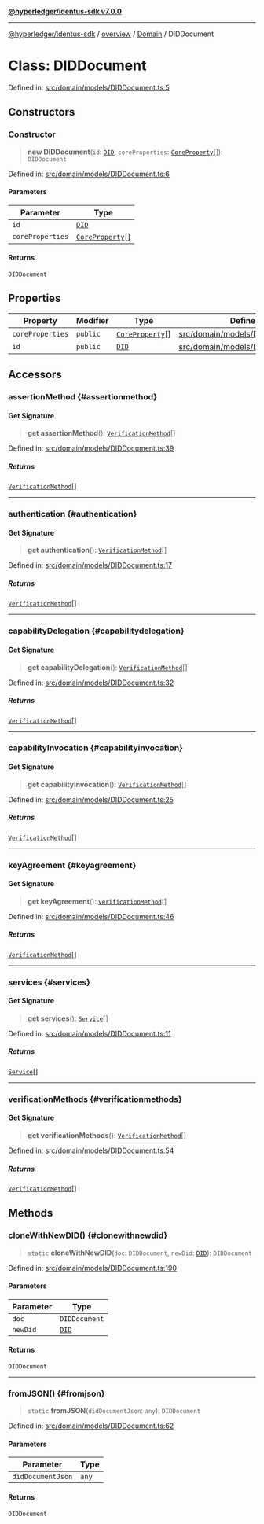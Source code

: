 [**@hyperledger/identus-sdk v7.0.0**](../../../../README.md)

***

[@hyperledger/identus-sdk](../../../../README.md) / [overview](../../../README.md) / [Domain](../README.md) / DIDDocument

# Class: DIDDocument

Defined in: [src/domain/models/DIDDocument.ts:5](https://github.com/hyperledger/identus-edge-agent-sdk-ts/blob/96423ee84b124a31ce63036d9d623d1cb73a13c2/src/domain/models/DIDDocument.ts#L5)

## Constructors

### Constructor

> **new DIDDocument**(`id`: [`DID`](DID.md), `coreProperties`: [`CoreProperty`](../namespaces/DIDDocument/type-aliases/CoreProperty.md)[]): `DIDDocument`

Defined in: [src/domain/models/DIDDocument.ts:6](https://github.com/hyperledger/identus-edge-agent-sdk-ts/blob/96423ee84b124a31ce63036d9d623d1cb73a13c2/src/domain/models/DIDDocument.ts#L6)

#### Parameters

| Parameter | Type |
| ------ | ------ |
| `id` | [`DID`](DID.md) |
| `coreProperties` | [`CoreProperty`](../namespaces/DIDDocument/type-aliases/CoreProperty.md)[] |

#### Returns

`DIDDocument`

## Properties

| Property | Modifier | Type | Defined in |
| ------ | ------ | ------ | ------ |
| <a id="coreproperties"></a> `coreProperties` | `public` | [`CoreProperty`](../namespaces/DIDDocument/type-aliases/CoreProperty.md)[] | [src/domain/models/DIDDocument.ts:8](https://github.com/hyperledger/identus-edge-agent-sdk-ts/blob/96423ee84b124a31ce63036d9d623d1cb73a13c2/src/domain/models/DIDDocument.ts#L8) |
| <a id="id"></a> `id` | `public` | [`DID`](DID.md) | [src/domain/models/DIDDocument.ts:7](https://github.com/hyperledger/identus-edge-agent-sdk-ts/blob/96423ee84b124a31ce63036d9d623d1cb73a13c2/src/domain/models/DIDDocument.ts#L7) |

## Accessors

### assertionMethod {#assertionmethod}

#### Get Signature

> **get** **assertionMethod**(): [`VerificationMethod`](../namespaces/DIDDocument/classes/VerificationMethod.md)[]

Defined in: [src/domain/models/DIDDocument.ts:39](https://github.com/hyperledger/identus-edge-agent-sdk-ts/blob/96423ee84b124a31ce63036d9d623d1cb73a13c2/src/domain/models/DIDDocument.ts#L39)

##### Returns

[`VerificationMethod`](../namespaces/DIDDocument/classes/VerificationMethod.md)[]

***

### authentication {#authentication}

#### Get Signature

> **get** **authentication**(): [`VerificationMethod`](../namespaces/DIDDocument/classes/VerificationMethod.md)[]

Defined in: [src/domain/models/DIDDocument.ts:17](https://github.com/hyperledger/identus-edge-agent-sdk-ts/blob/96423ee84b124a31ce63036d9d623d1cb73a13c2/src/domain/models/DIDDocument.ts#L17)

##### Returns

[`VerificationMethod`](../namespaces/DIDDocument/classes/VerificationMethod.md)[]

***

### capabilityDelegation {#capabilitydelegation}

#### Get Signature

> **get** **capabilityDelegation**(): [`VerificationMethod`](../namespaces/DIDDocument/classes/VerificationMethod.md)[]

Defined in: [src/domain/models/DIDDocument.ts:32](https://github.com/hyperledger/identus-edge-agent-sdk-ts/blob/96423ee84b124a31ce63036d9d623d1cb73a13c2/src/domain/models/DIDDocument.ts#L32)

##### Returns

[`VerificationMethod`](../namespaces/DIDDocument/classes/VerificationMethod.md)[]

***

### capabilityInvocation {#capabilityinvocation}

#### Get Signature

> **get** **capabilityInvocation**(): [`VerificationMethod`](../namespaces/DIDDocument/classes/VerificationMethod.md)[]

Defined in: [src/domain/models/DIDDocument.ts:25](https://github.com/hyperledger/identus-edge-agent-sdk-ts/blob/96423ee84b124a31ce63036d9d623d1cb73a13c2/src/domain/models/DIDDocument.ts#L25)

##### Returns

[`VerificationMethod`](../namespaces/DIDDocument/classes/VerificationMethod.md)[]

***

### keyAgreement {#keyagreement}

#### Get Signature

> **get** **keyAgreement**(): [`VerificationMethod`](../namespaces/DIDDocument/classes/VerificationMethod.md)[]

Defined in: [src/domain/models/DIDDocument.ts:46](https://github.com/hyperledger/identus-edge-agent-sdk-ts/blob/96423ee84b124a31ce63036d9d623d1cb73a13c2/src/domain/models/DIDDocument.ts#L46)

##### Returns

[`VerificationMethod`](../namespaces/DIDDocument/classes/VerificationMethod.md)[]

***

### services {#services}

#### Get Signature

> **get** **services**(): [`Service`](../namespaces/DIDDocument/classes/Service.md)[]

Defined in: [src/domain/models/DIDDocument.ts:11](https://github.com/hyperledger/identus-edge-agent-sdk-ts/blob/96423ee84b124a31ce63036d9d623d1cb73a13c2/src/domain/models/DIDDocument.ts#L11)

##### Returns

[`Service`](../namespaces/DIDDocument/classes/Service.md)[]

***

### verificationMethods {#verificationmethods}

#### Get Signature

> **get** **verificationMethods**(): [`VerificationMethod`](../namespaces/DIDDocument/classes/VerificationMethod.md)[]

Defined in: [src/domain/models/DIDDocument.ts:54](https://github.com/hyperledger/identus-edge-agent-sdk-ts/blob/96423ee84b124a31ce63036d9d623d1cb73a13c2/src/domain/models/DIDDocument.ts#L54)

##### Returns

[`VerificationMethod`](../namespaces/DIDDocument/classes/VerificationMethod.md)[]

## Methods

### cloneWithNewDID() {#clonewithnewdid}

> `static` **cloneWithNewDID**(`doc`: `DIDDocument`, `newDid`: [`DID`](DID.md)): `DIDDocument`

Defined in: [src/domain/models/DIDDocument.ts:190](https://github.com/hyperledger/identus-edge-agent-sdk-ts/blob/96423ee84b124a31ce63036d9d623d1cb73a13c2/src/domain/models/DIDDocument.ts#L190)

#### Parameters

| Parameter | Type |
| ------ | ------ |
| `doc` | `DIDDocument` |
| `newDid` | [`DID`](DID.md) |

#### Returns

`DIDDocument`

***

### fromJSON() {#fromjson}

> `static` **fromJSON**(`didDocumentJson`: `any`): `DIDDocument`

Defined in: [src/domain/models/DIDDocument.ts:62](https://github.com/hyperledger/identus-edge-agent-sdk-ts/blob/96423ee84b124a31ce63036d9d623d1cb73a13c2/src/domain/models/DIDDocument.ts#L62)

#### Parameters

| Parameter | Type |
| ------ | ------ |
| `didDocumentJson` | `any` |

#### Returns

`DIDDocument`
